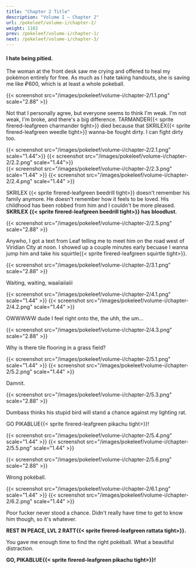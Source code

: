 ```yaml
---
title: "Chapter 2 Title"
description: "Volume I – Chapter 2"
url: /pokeleef/volume-i/chapter-2/
weight: 1102
prev: /pokeleef/volume-i/chapter-1/
next: /pokeleef/volume-i/chapter-3/
---
```



#### I hate being pitied.

The woman at the front desk saw me crying and offered to heal my pokémon entirely for free. As much as I hate taking handouts, she is saving me like ₽600, which is at least a whole pokeball.

{{< screenshot src="/images/pokeleef/volume-i/chapter-2/1.1.png" scale="2.88" >}}

Not that I personally agree, but everyone seems to think I'm weak. I'm not weak, I'm broke, and there's a big difference. TARMANDER{{< sprite firered-leafgreen charmander tight>}} died because that SKRILEX{{< sprite firered-leafgreen weedle tight>}} wanna-be fought dirty. I can fight dirty too.

<div style="display: flex; gap: 0; align-items: flex-start;">
  {{< screenshot src="/images/pokeleef/volume-i/chapter-2/2.1.png" scale="1.44">}}
  {{< screenshot src="/images/pokeleef/volume-i/chapter-2/2.2.png" scale="1.44">}}
</div>

<div style="display: flex; gap: 0; align-items: flex-start;">
{{< screenshot src="/images/pokeleef/volume-i/chapter-2/2.3.png" scale="1.44" >}}
{{< screenshot src="/images/pokeleef/volume-i/chapter-2/2.4.png" scale="1.44" >}}
</div>

SKRILEX {{< sprite firered-leafgreen beedrill tight>}} doesn't remember his family anymore. He doesn't remember how it feels to be loved. His childhood has been robbed from him and I couldn't be more pleased. 
**SKRILEX {{< sprite firered-leafgreen beedrill tight>}} has bloodlust.**


{{< screenshot src="/images/pokeleef/volume-i/chapter-2/2.5.png" scale="2.88" >}}

Anywho, I got a text from Leaf telling me to meet him on the road west of Viridian City at noon. I showed up a couple minutes early becuase I wanna jump him and take his squirtle{{< sprite firered-leafgreen squirtle tight>}}. 

{{< screenshot src="/images/pokeleef/volume-i/chapter-2/3.1.png" scale="2.88" >}}

Waiting, waiting, waaiiaiiaiii

<div style="display: flex; gap: 0; align-items: flex-start;">
{{< screenshot src="/images/pokeleef/volume-i/chapter-2/4.1.png" scale="1.44" >}}
{{< screenshot src="/images/pokeleef/volume-i/chapter-2/4.2.png" scale="1.44" >}}
</div>

OWWWWW dude I feel right onto the, the uhh, the um... 

{{< screenshot src="/images/pokeleef/volume-i/chapter-2/4.3.png" scale="2.88" >}}


Why is there tile flooring in a grass field?

<div style="display: flex; gap: 0; align-items: flex-start;">
{{< screenshot src="/images/pokeleef/volume-i/chapter-2/5.1.png" scale="1.44" >}}
{{< screenshot src="/images/pokeleef/volume-i/chapter-2/5.2.png" scale="1.44" >}}
</div>

Damnit.

{{< screenshot src="/images/pokeleef/volume-i/chapter-2/5.3.png" scale="2.88" >}}

Dumbass thinks his stupid bird will stand a chance against my lighting rat. 

GO PIKABLUE{{< sprite firered-leafgreen pikachu tight>}}!

<div style="display: flex; gap: 0; align-items: flex-start;">
{{< screenshot src="/images/pokeleef/volume-i/chapter-2/5.4.png" scale="1.44" >}}
{{< screenshot src="/images/pokeleef/volume-i/chapter-2/5.5.png" scale="1.44" >}}
</div>

{{< screenshot src="/images/pokeleef/volume-i/chapter-2/5.6.png" scale="2.88" >}}

Wrong pokéball.

<div style="display: flex; gap: 0; align-items: flex-start;">
{{< screenshot src="/images/pokeleef/volume-i/chapter-2/6.1.png" scale="1.44" >}}
{{< screenshot src="/images/pokeleef/volume-i/chapter-2/6.2.png" scale="1.44" >}}
</div>

Poor fucker never stood a chance. Didn't really have time to get to know him though, so it's whatever. 

**REST IN PEACE, LVL 2 RATT{{< sprite firered-leafgreen rattata tight>}}.** 

You gave me enough time to find the right pokéball. What a beautiful distraction.

**GO, PIKABLUE{{< sprite firered-leafgreen pikachu tight>}}!**